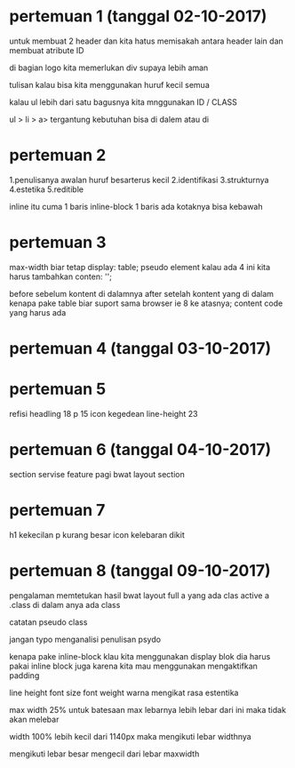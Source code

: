 # pertemuan 1 (tanggal 02-10-2017)
untuk membuat 2 header dan kita hatus memisakah antara header lain dan membuat atribute ID

di bagian logo kita memerlukan div supaya lebih aman

tulisan kalau bisa kita menggunakan huruf kecil semua

kalau ul lebih dari satu bagusnya kita mnggunakan ID / CLASS

ul > li > a> tergantung kebutuhan bisa di dalem atau di 

# pertemuan 2
1.penulisanya awalan huruf besarterus kecil
2.identifikasi
3.strukturnya
4.estetika
5.reditible

inline itu cuma 1 baris
inline-block 1 baris ada kotaknya bisa kebawah

# pertemuan 3
max-width biar tetap
display: table;
pseudo element kalau ada 4 ini kita harus tambahkan conten: '';

before sebelum kontent di dalamnya
after setelah kontent yang di dalam 
kenapa pake table biar suport sama browser ie 8 ke atasnya;
content code yang harus ada


# pertemuan 4 (tanggal 03-10-2017)

# pertemuan 5
refisi
headling 18
p 15
icon kegedean
line-height 23

# pertemuan 6 (tanggal 04-10-2017)
section
servise
feature
pagi
bwat layout section 

# pertemuan 7
h1 kekecilan
p kurang besar
icon kelebaran dikit

# pertemuan 8 (tanggal 09-10-2017)
pengalaman memtetukan hasil
bwat layout full 
a yang ada clas active
a .class di dalam anya ada class

catatan pseudo  class

jangan typo
menganalisi
penulisan psydo

kenapa pake inline-block klau kita menggunakan display blok dia harus pakai inline block juga karena kita mau menggunakan mengaktifkan padding

line height
font size
font weight
warna mengikat rasa 
estentika

max width 25% untuk batesaan max lebarnya lebih lebar dari ini maka tidak akan melebar

width 100% lebih kecil dari 1140px maka mengikuti lebar widthnya

mengikuti lebar besar mengecil dari lebar maxwidth